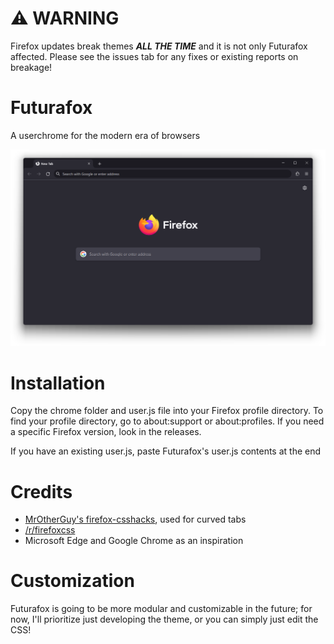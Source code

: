 # ⚠️ WARNING
Firefox updates break themes ***ALL THE TIME*** and it is not only Futurafox affected. Please see the issues tab for any fixes or existing reports on breakage!

# Futurafox
A userchrome for the modern era of browsers

![Promo image](promo-image.png)

# Installation
Copy the chrome folder and user.js file into your Firefox profile directory. To find your profile directory, go to about:support or about:profiles. If you need a specific Firefox version, look in the releases.

If you have an existing user.js, paste Futurafox's user.js contents at the end

# Credits
* [MrOtherGuy's firefox-csshacks](https://github.com/MrOtherGuy/firefox-csshacks), used for curved tabs
* [/r/firefoxcss](https://reddit.com/r/firefoxcss/)
* Microsoft Edge and Google Chrome as an inspiration

# Customization
Futurafox is going to be more modular and customizable in the future; for now, I'll prioritize just developing the theme, or you can simply just edit the CSS!
